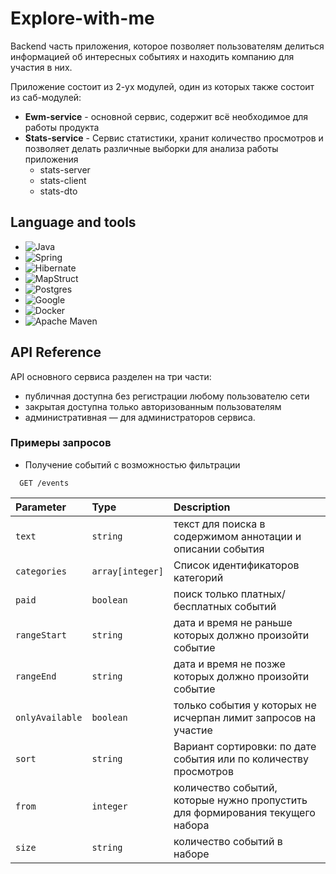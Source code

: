 # Explore-with-me

Backend часть приложения, которое позволяет пользователям делиться информацией об интересных событиях и находить компанию для участия в них.

Приложение состоит из 2-ух модулей, один из которых также состоит из саб-модулей: 
* **Ewm-service** - основной сервис, содержит всё необходимое для работы продукта
* **Stats-service** - Сервис статистики, хранит количество просмотров и позволяет делать различные выборки для анализа работы приложения
  - stats-server
  - stats-client
  - stats-dto


## Language and tools
* ![Java](https://img.shields.io/badge/java-%23ED8B00.svg?style=for-the-badge&logo=openjdk&logoColor=white)
* ![Spring](https://img.shields.io/badge/spring-%236DB33F.svg?style=for-the-badge&logo=spring&logoColor=white)
* ![Hibernate](https://img.shields.io/badge/Hibernate-59666C?style=for-the-badge&logo=Hibernate&logoColor=white)
* ![MapStruct](https://img.shields.io/badge/MapStruct-8A2BE2)
* ![Postgres](https://img.shields.io/badge/postgres-%23316192.svg?style=for-the-badge&logo=postgresql&logoColor=white)
* ![Google](https://img.shields.io/badge/google%20MAPS-4285F4?style=for-the-badge&logo=google&logoColor=white)
* ![Docker](https://img.shields.io/badge/docker-%230db7ed.svg?style=for-the-badge&logo=docker&logoColor=white)
* ![Apache Maven](https://img.shields.io/badge/Apache%20Maven-C71A36?style=for-the-badge&logo=Apache%20Maven&logoColor=white)
## API Reference
API основного сервиса разделен на три части:
* публичная доступна без регистрации любому пользователю сети
* закрытая доступна только авторизованным пользователям
* административная — для администраторов сервиса.
### Примеры запросов
* Получение событий с возможностью фильтрации
```http
  GET /events 
```

| Parameter | Type     | Description                |
| :-------- | :------- | :------------------------- |
| `text` | `string` | текст для поиска в содержимом аннотации и описании события |
| `categories` | `array[integer]` | Cписок идентификаторов категорий |
| `paid` | `boolean` | поиск только платных/бесплатных событий |
| `rangeStart` | `string` | дата и время не раньше которых должно произойти событие |
| `rangeEnd` | `string` | дата и время не позже которых должно произойти событие|
| `onlyAvailable` | `boolean` | только события у которых не исчерпан лимит запросов на участие|
| `sort` | `string` | Вариант сортировки: по дате события или по количеству просмотров|
| `from` | `integer` | количество событий, которые нужно пропустить для формирования текущего набора|
| `size` | `string` | количество событий в наборе|

